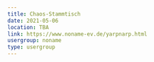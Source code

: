 ```yaml
---
title: Chaos-Stammtisch
date: 2021-05-06
location: TBA
link: https://www.noname-ev.de/yarpnarp.html
usergroup: noname
type: usergroup
---
```

